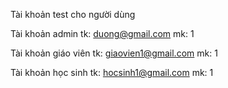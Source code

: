 Tài khoản test cho người dùng

Tài khoản admin
tk: duong@gmail.com
mk: 1

Tài khoản giáo viên
tk: giaovien1@gmail.com
mk: 1

Tài khoản học sinh
tk: hocsinh1@gmail.com
mk: 1

